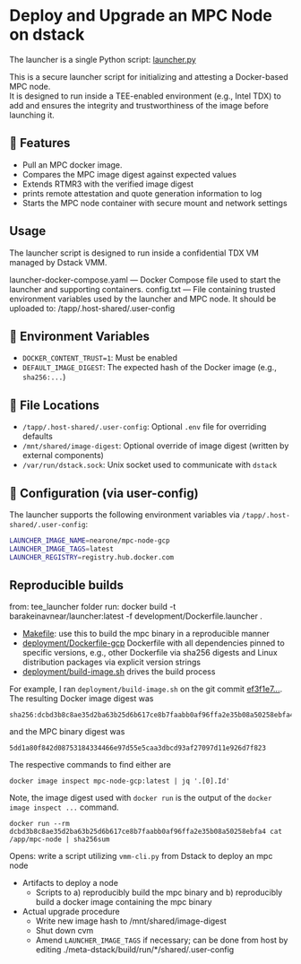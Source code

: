 # Deploy and Upgrade an MPC Node on dstack

The launcher is a single Python script: [launcher.py](launcher.py)

This is a secure launcher script for initializing and attesting a Docker-based MPC node.  
It is designed to run inside a TEE-enabled environment (e.g., Intel TDX) to add and ensures the integrity and trustworthiness of the image before launching it.


## 🔐 Features

- Pull an MPC docker image.
- Compares the MPC image digest against expected values
- Extends RTMR3 with the verified image digest
- prints remote attestation and quote generation information to log
- Starts the MPC node container with secure mount and network settings

## Usage

The launcher script is designed to run inside a confidential TDX VM managed by Dstack VMM.

launcher-docker-compose.yaml — Docker Compose file used to start the launcher and supporting containers.
config.txt — File containing trusted environment variables used by the launcher and MPC node.
It should be uploaded to: /tapp/.host-shared/.user-config

## 🧩 Environment Variables

- `DOCKER_CONTENT_TRUST=1`: Must be enabled
- `DEFAULT_IMAGE_DIGEST`: The expected hash of the Docker image (e.g., `sha256:...`)

## 📁 File Locations

- `/tapp/.host-shared/.user-config`: Optional `.env` file for overriding defaults
- `/mnt/shared/image-digest`: Optional override of image digest (written by external components)
- `/var/run/dstack.sock`: Unix socket used to communicate with `dstack`

## 🔧 Configuration (via user-config)

The launcher supports the following environment variables via `/tapp/.host-shared/.user-config`:

```bash
LAUNCHER_IMAGE_NAME=nearone/mpc-node-gcp
LAUNCHER_IMAGE_TAGS=latest
LAUNCHER_REGISTRY=registry.hub.docker.com
```

## Reproducible builds
from: tee_launcher folder run:
docker build -t barakeinavnear/launcher:latest -f development/Dockerfile.launcher .

- [Makefile](Makefile): use this to build the mpc binary in a reproducible manner
- [deployment/Dockerfile-gcp](deployment/Dockerfile-gcp) Dockerfile with all dependencies pinned to specific versions, e.g., other Dockerfile via sha256 digests and Linux distribution packages via explicit version strings
- [deployment/build-image.sh](deployment/build-image.sh) drives the build process

For example, I ran `deployment/build-image.sh` on the git commit [ef3f1e7...](https://github.com/Near-One/mpc/commit/ef3f1e7f862d447de60e91d32dadf68696eb6a58). The resulting Docker image digest was

```
sha256:dcbd3b8c8ae35d2ba63b25d6b617ce8b7faabb0af96ffa2e35b08a50258ebfa4
```

and the MPC binary digest was

```
5dd1a80f842d08753184334466e97d55e5caa3dbcd93af27097d11e926d7f823
```

The respective commands to find either are

```
docker image inspect mpc-node-gcp:latest | jq '.[0].Id'
```

Note, the image digest used with `docker run` is the output of the `docker image inspect ...` command.

```
docker run --rm dcbd3b8c8ae35d2ba63b25d6b617ce8b7faabb0af96ffa2e35b08a50258ebfa4 cat /app/mpc-node | sha256sum
```

Opens: write a script utilizing `vmm-cli.py` from Dstack to deploy an mpc node

- Artifacts to deploy a node
  - Scripts to a) reproducibly build the mpc binary and b) reproducibly build a docker image containing the mpc binary
- Actual upgrade procedure
  - Write new image hash to /mnt/shared/image-digest
  - Shut down cvm
  - Amend `LAUNCHER_IMAGE_TAGS` if necessary; can be done from host by editing ./meta-dstack/build/run/*/shared/.user-config

